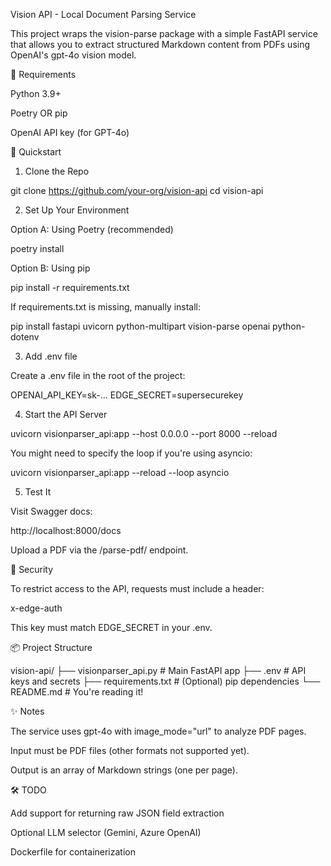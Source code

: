 Vision API - Local Document Parsing Service

This project wraps the vision-parse package with a simple FastAPI service that allows you to extract structured Markdown content from PDFs using OpenAI's gpt-4o vision model.

🧰 Requirements

Python 3.9+

Poetry OR pip

OpenAI API key (for GPT-4o)

🚀 Quickstart

1. Clone the Repo

git clone https://github.com/your-org/vision-api
cd vision-api

2. Set Up Your Environment

Option A: Using Poetry (recommended)

poetry install

Option B: Using pip

pip install -r requirements.txt

If requirements.txt is missing, manually install:

pip install fastapi uvicorn python-multipart vision-parse openai python-dotenv

3. Add .env file

Create a .env file in the root of the project:

OPENAI_API_KEY=sk-...
EDGE_SECRET=supersecurekey

4. Start the API Server

uvicorn visionparser_api:app --host 0.0.0.0 --port 8000 --reload

You might need to specify the loop if you're using asyncio:

uvicorn visionparser_api:app --reload --loop asyncio


5. Test It

Visit Swagger docs:

http://localhost:8000/docs

Upload a PDF via the /parse-pdf/ endpoint.

🔐 Security

To restrict access to the API, requests must include a header:

x-edge-auth

This key must match EDGE_SECRET in your .env.

📦 Project Structure

vision-api/
├── visionparser_api.py     # Main FastAPI app
├── .env                    # API keys and secrets
├── requirements.txt        # (Optional) pip dependencies
└── README.md               # You're reading it!

✨ Notes

The service uses gpt-4o with image_mode="url" to analyze PDF pages.

Input must be PDF files (other formats not supported yet).

Output is an array of Markdown strings (one per page).

🛠️ TODO

Add support for returning raw JSON field extraction

Optional LLM selector (Gemini, Azure OpenAI)

Dockerfile for containerization